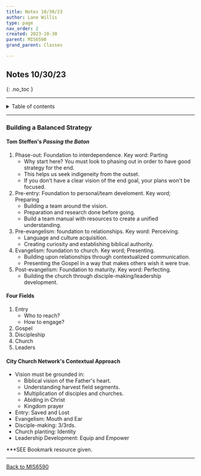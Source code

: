 ```yaml
---
title: Notes 10/30/23
author: Lane Willis
type: page
nav_order: 2
created: 2023-10-30
parent: MIS6590
grand_parent: Classes

---
```


## Notes 10/30/23
{: .no_toc }

---

<details closed markdown="block">
  <summary>
    Table of contents
  </summary>
  {: .text-delta }
1. TOC
{:toc}
</details>

---

### Building a Balanced Strategy

#### Tom Steffen's *Passing the Baton*
1. Phase-out: Foundation to interdependence. Key word: Parting
   * Why start here? You must look to phasing out in order to have good strategy for the end.
   * This helps us seek indigeneity from the outset.
   * If you don't have a clear vision of the end goal, your plans won't be focused.
2. Pre-entry: Foundation to personal/team develoment. Key word; Preparing
   * Building a team around the vision.
   * Preparation and research done before going.
   * Build a team manual with resources to create a unified understanding.
3. Pre-evangelism: foundation to relationships. Key word: Perceiving.
   * Language and culture acquisition.
   * Creating curiosity and establishing biblical authority.
4. Evangelism: foundation to church. Key word; Presenting.
   * Building upon relationships through contextualized communication.
   * Presenting the Gospel in a way that makes others wish it were true.
5. Post-evangelism: Foundation to maturity. Key word: Perfecting.
   * Building the church through disciple-making/leadership development.

#### Four Fields
1. Entry
   * Who to reach?
   * How to engage?
2. Gospel
3. Discipleship
4. Church
5. Leaders

#### City Church Network's Contextual Approach
* Vision must be grounded in:
   * Biblical vision of the Father's heart.
   * Understanding harvest field segments.
   * Multiplication of disciples and churches.
   * Abiding in Christ
   * Kingdom prayer
* Entry: Saved and Lost
* Evangelism: Mouth and Ear
* Disciple-making: 3/3rds.
* Church planting: Identity
* Leadership Development: Equip and Empower

***SEE Bookmark resource given.

---

[Back to MIS6590](/classes/semester-6/mis6590/mis6590.html)